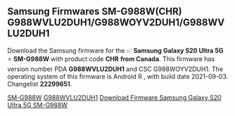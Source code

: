 <h2>Samsung Firmwares SM-G988W(CHR) G988WVLU2DUH1/G988WOYV2DUH1/G988WVLU2DUH1</h2>
Download the Samsung firmware for the ✅ <strong>Samsung Galaxy S20 Ultra 5G </strong> ⭐ <strong>SM-G988W</strong> with product code <strong>CHR</strong> <strong> from Canada</strong>. This firmware has version number PDA <strong>G988WVLU2DUH1</strong> and CSC G988WOYV2DUH1. The operating system of this firmware is Android R , with build date 2021-09-03. Changelist <strong>22299651</strong>.


[SM-G988W](https://samfirm.shop/samsung/model/SM-G988W)
[G988WVLU2DUH1](https://samfirm.shop/samsung/pda/G988WVLU2DUH1)
[Download Firmware Samsung Galaxy S20 Ultra 5G SM-G988W](https://samfirm.shop/samsung/firmware/451723)
